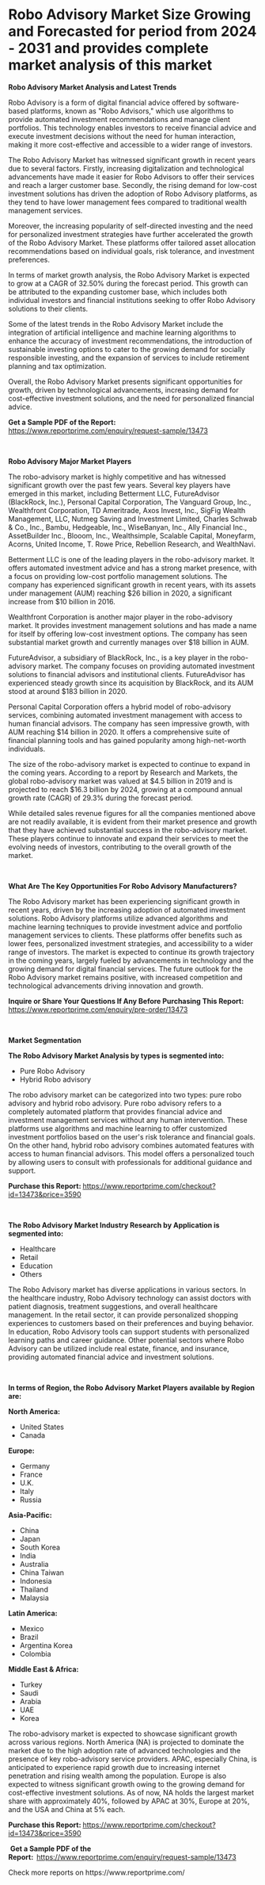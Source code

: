 <p><h1>Robo Advisory Market Size Growing and Forecasted for period from 2024 - 2031 and provides complete market analysis of this market</h1></p><p><strong>Robo Advisory Market Analysis and Latest Trends</strong></p>
<p><p>Robo Advisory is a form of digital financial advice offered by software-based platforms, known as "Robo Advisors," which use algorithms to provide automated investment recommendations and manage client portfolios. This technology enables investors to receive financial advice and execute investment decisions without the need for human interaction, making it more cost-effective and accessible to a wider range of investors.</p><p>The Robo Advisory Market has witnessed significant growth in recent years due to several factors. Firstly, increasing digitalization and technological advancements have made it easier for Robo Advisors to offer their services and reach a larger customer base. Secondly, the rising demand for low-cost investment solutions has driven the adoption of Robo Advisory platforms, as they tend to have lower management fees compared to traditional wealth management services.</p><p>Moreover, the increasing popularity of self-directed investing and the need for personalized investment strategies have further accelerated the growth of the Robo Advisory Market. These platforms offer tailored asset allocation recommendations based on individual goals, risk tolerance, and investment preferences.</p><p>In terms of market growth analysis, the Robo Advisory Market is expected to grow at a CAGR of 32.50% during the forecast period. This growth can be attributed to the expanding customer base, which includes both individual investors and financial institutions seeking to offer Robo Advisory solutions to their clients.</p><p>Some of the latest trends in the Robo Advisory Market include the integration of artificial intelligence and machine learning algorithms to enhance the accuracy of investment recommendations, the introduction of sustainable investing options to cater to the growing demand for socially responsible investing, and the expansion of services to include retirement planning and tax optimization.</p><p>Overall, the Robo Advisory Market presents significant opportunities for growth, driven by technological advancements, increasing demand for cost-effective investment solutions, and the need for personalized financial advice.</p></p>
<p><strong>Get a Sample PDF of the Report:&nbsp;</strong> <a href="https://www.reportprime.com/enquiry/request-sample/13473">https://www.reportprime.com/enquiry/request-sample/13473</a></p>
<p>&nbsp;</p>
<p><strong>Robo Advisory Major Market Players</strong></p>
<p><p>The robo-advisory market is highly competitive and has witnessed significant growth over the past few years. Several key players have emerged in this market, including Betterment LLC, FutureAdvisor (BlackRock, Inc.), Personal Capital Corporation, The Vanguard Group, Inc., Wealthfront Corporation, TD Ameritrade, Axos Invest, Inc., SigFig Wealth Management, LLC, Nutmeg Saving and Investment Limited, Charles Schwab & Co., Inc., Bambu, Hedgeable, Inc., WiseBanyan, Inc., Ally Financial Inc., AssetBuilder Inc., Blooom, Inc., Wealthsimple, Scalable Capital, Moneyfarm, Acorns, United Income, T. Rowe Price, Rebellion Research, and WealthNavi.</p><p>Betterment LLC is one of the leading players in the robo-advisory market. It offers automated investment advice and has a strong market presence, with a focus on providing low-cost portfolio management solutions. The company has experienced significant growth in recent years, with its assets under management (AUM) reaching $26 billion in 2020, a significant increase from $10 billion in 2016.</p><p>Wealthfront Corporation is another major player in the robo-advisory market. It provides investment management solutions and has made a name for itself by offering low-cost investment options. The company has seen substantial market growth and currently manages over $18 billion in AUM.</p><p>FutureAdvisor, a subsidiary of BlackRock, Inc., is a key player in the robo-advisory market. The company focuses on providing automated investment solutions to financial advisors and institutional clients. FutureAdvisor has experienced steady growth since its acquisition by BlackRock, and its AUM stood at around $183 billion in 2020.</p><p>Personal Capital Corporation offers a hybrid model of robo-advisory services, combining automated investment management with access to human financial advisors. The company has seen impressive growth, with AUM reaching $14 billion in 2020. It offers a comprehensive suite of financial planning tools and has gained popularity among high-net-worth individuals.</p><p>The size of the robo-advisory market is expected to continue to expand in the coming years. According to a report by Research and Markets, the global robo-advisory market was valued at $4.5 billion in 2019 and is projected to reach $16.3 billion by 2024, growing at a compound annual growth rate (CAGR) of 29.3% during the forecast period.</p><p>While detailed sales revenue figures for all the companies mentioned above are not readily available, it is evident from their market presence and growth that they have achieved substantial success in the robo-advisory market. These players continue to innovate and expand their services to meet the evolving needs of investors, contributing to the overall growth of the market.</p></p>
<p>&nbsp;</p>
<p><strong>What Are The Key Opportunities For Robo Advisory Manufacturers?</strong></p>
<p><p>The Robo Advisory market has been experiencing significant growth in recent years, driven by the increasing adoption of automated investment solutions. Robo Advisory platforms utilize advanced algorithms and machine learning techniques to provide investment advice and portfolio management services to clients. These platforms offer benefits such as lower fees, personalized investment strategies, and accessibility to a wider range of investors. The market is expected to continue its growth trajectory in the coming years, largely fueled by advancements in technology and the growing demand for digital financial services. The future outlook for the Robo Advisory market remains positive, with increased competition and technological advancements driving innovation and growth.</p></p>
<p><strong>Inquire or Share Your Questions If Any Before Purchasing This Report:</strong> <a href="https://www.reportprime.com/enquiry/pre-order/13473">https://www.reportprime.com/enquiry/pre-order/13473</a></p>
<p>&nbsp;</p>
<p><strong>Market Segmentation</strong></p>
<p><strong>The Robo Advisory Market Analysis by types is segmented into:</strong></p>
<p><ul><li>Pure Robo Advisory</li><li>Hybrid Robo advisory</li></ul></p>
<p><p>The robo advisory market can be categorized into two types: pure robo advisory and hybrid robo advisory. Pure robo advisory refers to a completely automated platform that provides financial advice and investment management services without any human intervention. These platforms use algorithms and machine learning to offer customized investment portfolios based on the user's risk tolerance and financial goals. On the other hand, hybrid robo advisory combines automated features with access to human financial advisors. This model offers a personalized touch by allowing users to consult with professionals for additional guidance and support.</p></p>
<p><strong>Purchase this Report:&nbsp;</strong><a href="https://www.reportprime.com/checkout?id=13473&price=3590">https://www.reportprime.com/checkout?id=13473&price=3590</a></p>
<p>&nbsp;</p>
<p><strong>The Robo Advisory Market Industry Research by Application is segmented into:</strong></p>
<p><ul><li>Healthcare</li><li>Retail</li><li>Education</li><li>Others</li></ul></p>
<p><p>The Robo Advisory market has diverse applications in various sectors. In the healthcare industry, Robo Advisory technology can assist doctors with patient diagnosis, treatment suggestions, and overall healthcare management. In the retail sector, it can provide personalized shopping experiences to customers based on their preferences and buying behavior. In education, Robo Advisory tools can support students with personalized learning paths and career guidance. Other potential sectors where Robo Advisory can be utilized include real estate, finance, and insurance, providing automated financial advice and investment solutions.</p></p>
<p>&nbsp;</p>
<p><strong>In terms of Region, the Robo Advisory Market Players available by Region are:</strong></p>
<p>
    <p> <strong> North America: </strong>
        <ul>
            <li>United States</li>
            <li>Canada</li>
        </ul>
        </p> 
    <p> <strong> Europe: </strong>
        <ul>
            <li>Germany</li>
            <li>France</li>
            <li>U.K.</li>
            <li>Italy</li>
            <li>Russia</li>
        </ul>
        </p> 
    <p> <strong> Asia-Pacific: </strong>
        <ul>
            <li>China</li>
            <li>Japan</li>
            <li>South Korea</li>
            <li>India</li>
            <li>Australia</li>
            <li>China Taiwan</li>
            <li>Indonesia</li>
            <li>Thailand</li>
            <li>Malaysia</li>
        </ul>
        </p> 
    <p> <strong> Latin America: </strong>
        <ul>
            <li>Mexico</li>
            <li>Brazil</li>
            <li>Argentina Korea</li>
            <li>Colombia</li>
        </ul>
        </p> 
    <p> <strong> Middle East & Africa: </strong>
        <ul>
            <li>Turkey</li>
            <li>Saudi</li>
            <li>Arabia</li>
            <li>UAE</li>
            <li>Korea</li>
        </ul>
    </p>
    </p>
<p><p>The robo-advisory market is expected to showcase significant growth across various regions. North America (NA) is projected to dominate the market due to the high adoption rate of advanced technologies and the presence of key robo-advisory service providers. APAC, especially China, is anticipated to experience rapid growth due to increasing internet penetration and rising wealth among the population. Europe is also expected to witness significant growth owing to the growing demand for cost-effective investment solutions. As of now, NA holds the largest market share with approximately 40%, followed by APAC at 30%, Europe at 20%, and the USA and China at 5% each.</p></p>
<p><strong>Purchase this Report: </strong><a href="https://www.reportprime.com/checkout?id=13473&price=3590">https://www.reportprime.com/checkout?id=13473&price=3590</a></p>
<p>&nbsp;<strong>Get a Sample PDF of the Report:&nbsp;&nbsp;</strong><a href="https://www.reportprime.com/enquiry/request-sample/13473">https://www.reportprime.com/enquiry/request-sample/13473</a></p>
<p><strong></strong></p>
<p>Check more reports on https://www.reportprime.com/</p>